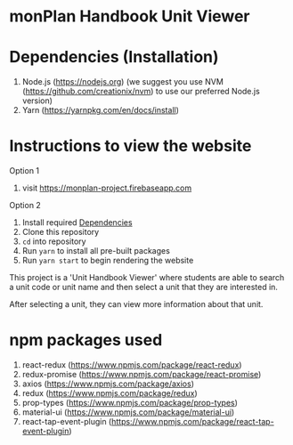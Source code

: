 # monPlan Handbook Unit Viewer

# Dependencies (Installation)
1. Node.js (https://nodejs.org) (we suggest you use NVM (https://github.com/creationix/nvm) to use our preferred Node.js version)
2. Yarn (https://yarnpkg.com/en/docs/install)

# Instructions to view the website
Option 1
1. visit https://monplan-project.firebaseapp.com

Option 2
1. Install required [Dependencies](#dependencies-installation)
2. Clone this repository
3. `cd` into repository
4. Run `yarn` to install all pre-built packages
5. Run `yarn start` to begin rendering the website

This project is a 'Unit Handbook Viewer' where students are able to search a unit code or unit name and then select a unit that they are interested in.

After selecting a unit, they can view more information about that unit.


# npm packages used

1. react-redux (https://www.npmjs.com/package/react-redux)
2. redux-promise (https://www.npmjs.com/package/react-promise)
3. axios (https://www.npmjs.com/package/axios)
4. redux (https://www.npmjs.com/package/redux)
5. prop-types (https://www.npmjs.com/package/prop-types)
6. material-ui (https://www.npmjs.com/package/material-ui)
7. react-tap-event-plugin (https://www.npmjs.com/package/react-tap-event-plugin)

